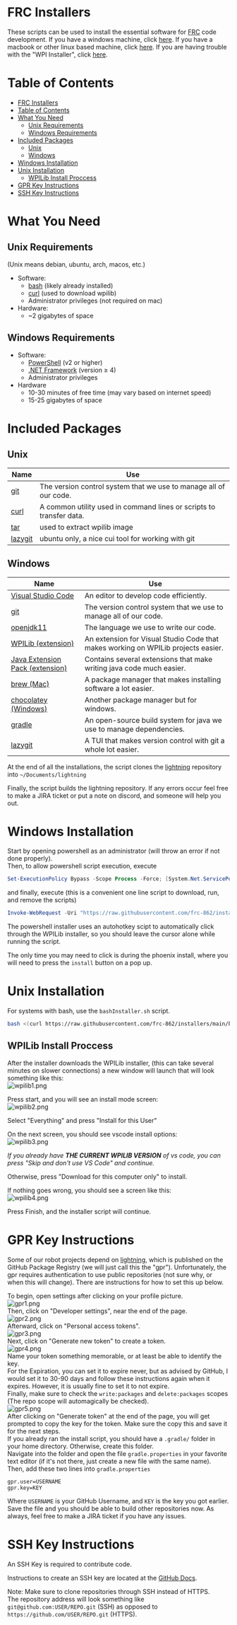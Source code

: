 # FRC Installers

These scripts can be used to install the essential software for [FRC](https://www.firstinspires.org/robotics/frc) code development.
If you have a windows machine, click [here](#windows-installation). If you have a macbook or other linux based machine, click [here](#unix-installation). If you are having trouble with the "WPI Installer", click [here](#wiplib-install-proccess).

# Table of Contents

- [FRC Installers](#frc-installers)
- [Table of Contents](#table-of-contents)
- [What You Need](#what-you-need)
    - [Unix Requirements](#unix-requirements)
    - [Windows Requirements](#windows-requirements)
- [Included Packages](#included-packages)
    - [Unix](#unix)
    - [Windows](#windows)
- [Windows Installation](#windows-installation)
- [Unix Installation](#unix-installation)
    - [WPILib Install Proccess](#wpilib-install-proccess)
- [GPR Key Instructions](#gpr-key-instructions)
- [SSH Key Instructions](#ssh-key-instructions)

# What You Need

## Unix Requirements

(Unix means debian, ubuntu, arch, macos, etc.)

- Software:
    - [bash](https://www.gnu.org/software/bash/) (likely already installed)
    - [curl]((https://curl.se/download.html)) (used to download wpilib)
    - Administrator privileges (not required on mac)
- Hardware:
    - ~2 gigabytes of space

## Windows Requirements

- Software:
    - [PowerShell](https://github.com/PowerShell/PowerShell) (v2 or higher)
    - [.NET Framework](https://dotnet.microsoft.com/en-us/download/dotnet-framework) (version ≥ 4)
    - Administrator privileges
- Hardware
    - 10-30 minutes of free time (may vary based on internet speed)
    - 15-25 gigabytes of space

# Included Packages

## Unix

Name | Use
--- | ---
[git](https://git-scm.com/) | The version control system that we use to manage all of our code.
[curl](https://curl.se/download.html) | A common utility used in command lines or scripts to transfer data.
[tar](https://www.gnu.org/software/tar/) | used to extract wpilib image
[lazygit](https://github.com/jesseduffield/lazygit) | ubuntu only, a nice cui tool for working with git

## Windows

Name | Use
--- | ---
[Visual Studio Code](https://code.visualstudio.com/) | An editor to develop code efficiently.
[git](https://git-scm.com/) | The version control system that we use to manage all of our code.
[openjdk11](https://openjdk.java.net/projects/jdk/11/) | The language we use to write our code.
[WPILib (extension)](https://wpilib.org/) | An extension for Visual Studio Code that makes working on WPILib projects easier.
[Java Extension Pack (extension)](https://marketplace.visualstudio.com/items?itemName=vscjava.vscode-java-pack) | Contains several extensions that make writing java code much easier.
[brew (Mac)](https://brew.sh/) | A package manager that makes installing software a lot easier.
[chocolatey (Windows)](https://chocolatey.org/) | Another package manager but for windows.
[gradle](https://gradle.org/) | An open-source build system for java we use to manage dependencies.
[lazygit](https://github.com/jesseduffield/lazygit) | A TUI that makes version control with git a whole lot easier.

At the end of all the installations, the script clones the [lightning](https://github.com/frc-862/lightning) repository into `~/Documents/lightning`

Finally, the script builds the lightning repository. If any errors occur feel free to make a JIRA ticket or put a note on discord, and someone will help you out.

# Windows Installation

Start by opening powershell as an administrator (will throw an error if not done properly).  
Then, to allow powershell script execution, execute

```PowerShell
Set-ExecutionPolicy Bypass -Scope Process -Force; [System.Net.ServicePointManager]::SecurityProtocol = [System.Net.ServicePointManager]::SecurityProtocol -bor 3072; 
```

and finally, execute (this is a convenient one line script to download, run, and remove the scripts)

```PowerShell
Invoke-WebRequest -Uri "https://raw.githubusercontent.com/frc-862/installers/main/powershellInstaller.ps1" -OutFile ".\install.ps1"; Invoke-WebRequest -Uri "https://raw.githubusercontent.com/frc-862/installers/main/bashInstaller.sh" -OutFile ".\bashInstaller.sh"; .\install.ps1; rm .\install.ps1; rm .\bashInstaller.sh
```

The powershell installer uses an autohotkey scipt to automatically click through the WPILib installer, so you should leave the cursor alone while running the script.

The only time you may need to click is during the phoenix install, where you will need to press the `install` button on a pop up.

# Unix Installation

For systems with bash, use the `bashInstaller.sh` script.  

```bash
bash <(curl https://raw.githubusercontent.com/frc-862/installers/main/bashInstaller.sh)
```

## WPILib Install Proccess

After the installer downloads the WPILib installer, (this can take several minutes on slower connections) a new window will launch that will look something like this:  
![wpilib1.png](https://github.com/frc-862/installers/raw/main/assets/wpilib1.png)

Press start, and you will see an install mode screen:  
![wpilib2.png](https://github.com/frc-862/installers/raw/main/assets/wpilib2.png)  

Select "Everything" and press "Install for this User"

On the next screen, you should see vscode install options:  
![wpilib3.png](https://github.com/frc-862/installers/raw/main/assets/wpilib3.png)

*If you already have **THE CURRENT WPILIB VERSION** of vs code, you can press "Skip and don't use VS Code" and continue.*

Otherwise, press "Download for this computer only" to install.

If nothing goes wrong, you should see a screen like this:  
![wpilib4.png](https://github.com/frc-862/installers/raw/main/assets/wpilib4.png)

Press Finish, and the installer script will continue.

# GPR Key Instructions

Some of our robot projects depend on [lightning](https://github.com/frc-862/lightning), which is published on the GitHub Package Registry (we will just call this the "gpr"). Unfortunately, the gpr requires authentication to use public repositories (not sure why, or when this will change). There are instructions for how to set this up below.

To begin, open settings after clicking on your profile picture.  
![gpr1.png](https://github.com/frc-862/installers/raw/main/assets/gpr1.png)  
Then, click on "Developer settings", near the end of the page.  
![gpr2.png](https://github.com/frc-862/installers/raw/main/assets/gpr2.png)  
Afterward, click on "Personal access tokens".  
![gpr3.png](https://github.com/frc-862/installers/raw/main/assets/gpr3.png)  
Next, click on "Generate new token" to create a token.  
![gpr4.png](https://github.com/frc-862/installers/raw/main/assets/gpr4.png)  
Name your token something memorable, or at least be able to identify the key.  
For the Expiration, you can set it to expire never, but as advised by GitHub, I would set it to 30-90 days and follow these instructions again when it expires. However, it is usually fine to set it to not expire.  
Finally, make sure to check the `write:packages` and `delete:packages` scopes (The repo scope will automagically be checked).  
![gpr5.png](https://github.com/frc-862/installers/raw/main/assets/gpr5.png)  
After clicking on "Generate token" at the end of the page, you will get prompted to copy the key for the token. Make sure the copy this and save it for the next steps.  
If you already ran the install script, you should have a `.gradle/` folder in your home directory. Otherwise, create this folder.  
Navigate into the folder and open the file `gradle.properties` in your favorite text editor (if it's not there, just create a new file with the same name).  
Then, add these two lines into `gradle.properties`

```properties
gpr.user=USERNAME
gpr.key=KEY
```

Where `USERNAME` is your GitHub Username, and `KEY` is the key you got earlier.  
Save the file and you should be able to build other repositories now. As always, feel free to make a JIRA ticket if you have any issues.

# SSH Key Instructions

An SSH Key is required to contribute code.

Instructions to create an SSH key are located at the [GitHub Docs](https://docs.github.com/en/github/authenticating-to-github/connecting-to-github-with-ssh/about-ssh).  

Note: Make sure to clone repositories through SSH instead of HTTPS.  
The repository address will look something like `git@github.com:USER/REPO.git` (SSH) as opposed to `https://github.com/USER/REPO.git` (HTTPS).
